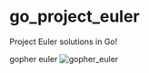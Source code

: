 # go_project_euler
Project Euler solutions in Go!

gopher euler
![gopher_euler](../gopher_mathematician.jpeg)